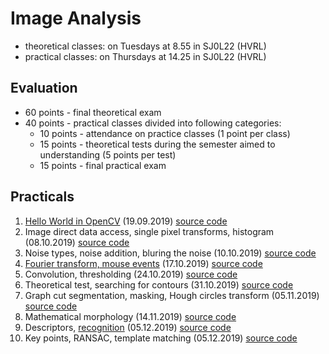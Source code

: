 # Image Analysis

- theoretical classes: on Tuesdays at 8.55 in SJ0L22 (HVRL)
- practical classes: on Thursdays at 14.25 in SJ0L22 (HVRL)

## Evaluation

- 60 points - final theoretical exam
- 40 points - practical classes divided into following categories:  
  - 10 points - attendance on practice classes (1 point per class)
  - 15 points - theoretical tests during the semester aimed to understanding (5 points per test)
  - 15 points - final practical exam

## Practicals

1. [Hello World in OpenCV](./resources/practical_01.md) (19.09.2019) [source code](./src/Practical_01/main.cpp)
2. Image direct data access, single pixel transforms, histogram (08.10.2019) [source code](./src/Practical_02/main.cpp)
3. Noise types, noise addition, bluring the noise (10.10.2019) [source code](./src/Practical_03/main.cpp)
4. [Fourier transform, mouse events](./resources/practical_04.md) (17.10.2019) [source code](./src/Practical_04/main.cpp)
5. Convolution, thresholding (24.10.2019) [source code](./src/Practical_05/main.cpp)
6. Theoretical test, searching for contours (31.10.2019) [source code](./src/Practical_06/main.cpp)
7. Graph cut segmentation, masking, Hough circles transform (05.11.2019) [source code](./src/Practical_07/main.cpp)
8. Mathematical morphology (14.11.2019) [source code](./src/Practical_08/main.cpp)
9. Descriptors, [recognition](./resources/Rozpoznavanie.pptx) (05.12.2019) [source code](./src/Practical_09/main.cpp)
10. Key points, RANSAC, template matching (05.12.2019) [source code](./src/Practical_10/main.cpp)
